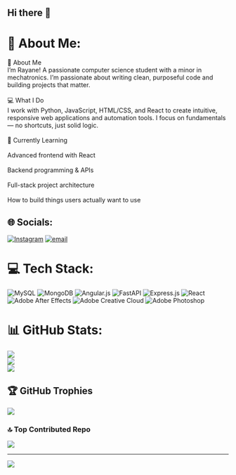 ## Hi there 👋
# 💫 About Me:
👋 About Me<br>I’m Rayane! A passionate computer science student with a minor in mechatronics. I’m passionate about writing clean, purposeful code and building projects that matter.<br><br>💻 What I Do<br>I work with Python, JavaScript, HTML/CSS, and React to create intuitive, responsive web applications and automation tools. I focus on fundamentals — no shortcuts, just solid logic.<br><br>🚀 Currently Learning<br><br>Advanced frontend with React<br><br>Backend programming & APIs<br><br>Full-stack project architecture<br><br>How to build things users actually want to use


## 🌐 Socials:
[![Instagram](https://img.shields.io/badge/Instagram-%23E4405F.svg?logo=Instagram&logoColor=white)](https://instagram.com/_rayane_oub) [![email](https://img.shields.io/badge/Email-D14836?logo=gmail&logoColor=white)](mailto:rayaneoubassou@gmail.com) 

# 💻 Tech Stack:
![MySQL](https://img.shields.io/badge/mysql-4479A1.svg?style=for-the-badge&logo=mysql&logoColor=white) ![MongoDB](https://img.shields.io/badge/MongoDB-%234ea94b.svg?style=for-the-badge&logo=mongodb&logoColor=white) ![Angular.js](https://img.shields.io/badge/angular.js-%23E23237.svg?style=for-the-badge&logo=angularjs&logoColor=white) ![FastAPI](https://img.shields.io/badge/FastAPI-005571?style=for-the-badge&logo=fastapi) ![Express.js](https://img.shields.io/badge/express.js-%23404d59.svg?style=for-the-badge&logo=express&logoColor=%2361DAFB) ![React](https://img.shields.io/badge/react-%2320232a.svg?style=for-the-badge&logo=react&logoColor=%2361DAFB) ![Adobe After Effects](https://img.shields.io/badge/Adobe%20After%20Effects-9999FF.svg?style=for-the-badge&logo=Adobe%20After%20Effects&logoColor=white) ![Adobe Creative Cloud](https://img.shields.io/badge/Adobe%20Creative%20Cloud-DA1F26.svg?style=for-the-badge&logo=Adobe%20Creative%20Cloud&logoColor=white) ![Adobe Photoshop](https://img.shields.io/badge/adobe%20photoshop-%2331A8FF.svg?style=for-the-badge&logo=adobe%20photoshop&logoColor=white)
# 📊 GitHub Stats:
![](https://github-readme-stats.vercel.app/api?username=rayane-oubassou&theme=dark&hide_border=false&include_all_commits=true&count_private=true)<br/>
![](https://nirzak-streak-stats.vercel.app/?user=rayane-oubassou&theme=dark&hide_border=false)<br/>
![](https://github-readme-stats.vercel.app/api/top-langs/?username=rayane-oubassou&theme=dark&hide_border=false&include_all_commits=true&count_private=true&layout=compact)

## 🏆 GitHub Trophies
![](https://github-profile-trophy.vercel.app/?username=rayane-oubassou&theme=synthwave&no-frame=true&no-bg=false&margin-w=4)

### 🔝 Top Contributed Repo
![](https://github-contributor-stats.vercel.app/api?username=rayane-oubassou&limit=5&theme=shadow_blue&combine_all_yearly_contributions=true)

---
[![](https://visitcount.itsvg.in/api?id=rayane-oubassou&icon=0&color=0)](https://visitcount.itsvg.in)

<!-- Proudly created with GPRM ( https://gprm.itsvg.in ) -->


<!--
**rayane-oubassou/rayane-oubassou** is a ✨ _special_ ✨ repository because its `README.md` (this file) appears on your GitHub profile.

Here are some ideas to get you started:

- 🔭 I’m currently working on ...
- 🌱 I’m currently learning ...
- 👯 I’m looking to collaborate on ...
- 🤔 I’m looking for help with ...
- 💬 Ask me about ...
- 📫 How to reach me: ...
- 😄 Pronouns: ...
- ⚡ Fun fact: ...
-->
